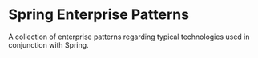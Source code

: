 # Spring Enterprise Patterns

A collection of enterprise patterns regarding typical technologies used in conjunction with Spring.